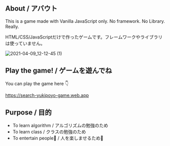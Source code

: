 ## About / アバウト
This is a game made with Vanilla JavaScript only. No framework. No Library. Really.

HTML/CSS/JavaScriptだけで作ったゲームです。フレームワークやライブラリは使っていません。

![2021-04-09_12-12-45 (1)](https://user-images.githubusercontent.com/43740689/114123305-0320ee80-992d-11eb-911c-92633f9e1c03.gif)


## Play the game! / ゲームを遊んでね
You can play the game here 👇 

https://search-yukipoyo-game.web.app


## Purpose / 目的

- To learn algorithm / アルゴリズムの勉強のため
- To learn class / クラスの勉強のため
- To entertain people🤗 / 人を楽しませるため🤗
